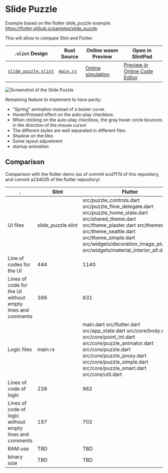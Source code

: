 <!-- Copyright © SixtyFPS GmbH <info@slint.dev> ; SPDX-License-Identifier: MIT -->

# Slide Puzzle

Example based on the flutter slide_puzzle example:
https://flutter.github.io/samples/slide_puzzle

This will allow to compare Slint and Flutter.

| `.slint` Design | Rust Source | Online wasm Preview | Open in SlintPad |
| --- | --- | --- | --- |
| [`slide_puzzle.slint`](./slide_puzzle/slide_puzzle.slint) | [`main.rs`](./slide_puzzle/main.rs) | [Online simulation](https://slint.dev/snapshots/master/demos/slide_puzzle/) | [Preview in Online Code Editor](https://slint.dev/snapshots/master/editor?load_url=https://raw.githubusercontent.com/slint-ui/slint/master/examples/slide_puzzle/slide_puzzle.slint) |

![Screenshot of the Slide Puzzle](https://slint.dev/resources/puzzle_screenshot.png "Slide Puzzle")

Remaining feature to implement to have parity:

* "Spring" animation instead of a bezier curve.
* Hover/Pressed effect on the auto-play checkbox.
* When clicking on the auto-play checkbox, the gray hover
  circle bounces in the direction of the mouse cursor
* The different styles are well separated in different files.
* Shadow on the tiles
* Some layout adjustment
* startup animation

## Comparison

Comparison with the flutter demo (as of commit ecd7f7d
 of this repository, and commit a23d035 of the flutter repository)

| . | Slint | Flutter |
| --- | ---| --- |
| UI files | slide_puzzle.slint | src/puzzle_controls.dart src/puzzle_flow_delegate.dart src/puzzle_home_state.dart src/shared_theme.dart src/theme_plaster.dart src/themes.dart src/theme_seattle.dart src/theme_simple.dart src/widgets/decoration_image_plus.dart src/widgets/material_interior_alt.dart |
| Line of codes for the UI | 444 | 1140 |
| Lines of code for the UI without empty lines and comments | 386 | 831 |
| Logic files | main.rs | main.dart src/flutter.dart src/app_state.dart src/core/body.dart src/core/point_int.dart src/core/puzzle_animator.dart src/core/puzzle.dart src/core/puzzle_proxy.dart src/core/puzzle_simple.dart src/core/puzzle_smart.dart src/core/util.dart |
| Lines of code of logic | 238 | 962 |
| Lines of code of logic without empty lines and comments | 197 | 702 |
| RAM use | TBD | TBD |
| binary size | TBD | TBD |
